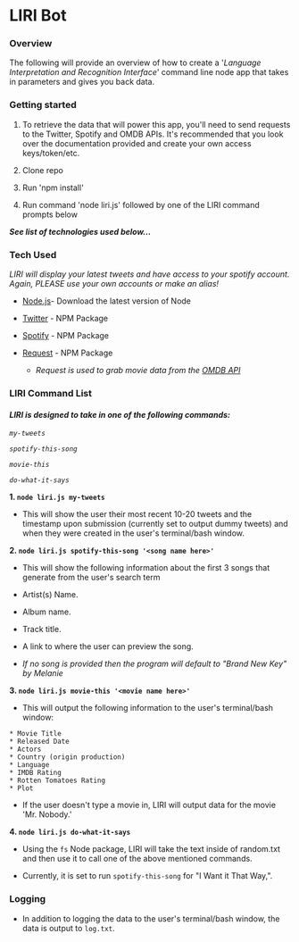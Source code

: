# LIRI Bot

### Overview

The following will provide an overview of how to create a '_Language_ _Interpretation_ _and_ _Recognition_ _Interface_' command line node app that takes in parameters and gives you back data.

### Getting started

1. To retrieve the data that will power this app, you'll need to send requests to the Twitter, Spotify and OMDB APIs. 
It's recommended that you look over the documentation provided and create your own access keys/token/etc.

2. Clone repo

3. Run 'npm install'

4. Run command 'node liri.js' followed by one of the LIRI command prompts below

**_See list of technologies used below..._**

### Tech Used
     
 _LIRI will display your latest tweets and have access to your spotify account. Again, PLEASE use your own accounts or make an alias!_

- [Node.js](https://nodejs.org/en/)- Download the latest version of Node 

- [Twitter](https://www.npmjs.com/package/twitter) - NPM Package

- [Spotify](https://www.npmjs.com/package/node-spotify-api) - NPM Package

- [Request](https://www.npmjs.com/package/request) - NPM Package
    - _Request is used to grab movie data from the [OMDB API](http://www.omdbapi.com)_

### LIRI Command List
#### _LIRI is designed to take in one of the following commands:_


_`my-tweets`_

_`spotify-this-song`_

_`movie-this`_

_`do-what-it-says`_


__1. ```node liri.js my-tweets```__

* This will show the user their most recent 10-20 tweets and the timestamp upon submission (currently set to output dummy tweets) and when they were created in the user's terminal/bash window.

__2. ```node liri.js spotify-this-song '<song name here>'```__

* This will show the following information about the first 3 songs that generate from the user's search term

* Artist(s) Name.

* Album name.

* Track title.

* A link to where the user can preview the song.

* _If no song is provided then the program will default to "Brand New Key" by Melanie_


__3. ```node liri.js movie-this '<movie name here>'```__

* This will output the following information to the user's terminal/bash window:

```
* Movie Title
* Released Date
* Actors
* Country (origin production)
* Language
* IMDB Rating
* Rotten Tomatoes Rating
* Plot
```

* If the user doesn't type a movie in, LIRI will output data for the movie 'Mr. Nobody.'

__4. ```node liri.js do-what-it-says```__

* Using the `fs` Node package, LIRI will take the text inside of random.txt and then use it to call one of the above mentioned commands.

* Currently, it is set to run `spotify-this-song` for "I Want it That Way,".


### Logging

* In addition to logging the data to the user's terminal/bash window, the data is output to `log.txt`.





